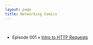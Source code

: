 ```yaml
---
layout: page
title: Networking Comics
---
```


<br>

<ul>
	<li> Episode 001 » <a href="/Networking_Comics/episode_001/" target="_blank">Intro to HTTP Requests</a>  </li>
</ul>